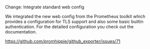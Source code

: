 Change: Integrate standard web config

We integrated the new web config from the Prometheus toolkit which provides a
configuration for TLS support and also some basic builtin authentication. For
the detailed configuration you check out the documentation.

https://github.com/promhippie/github_exporter/issues/71
